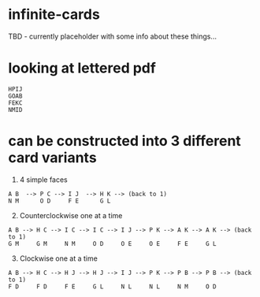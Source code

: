 # infinite-cards
TBD - currently placeholder with some info about these things...

# looking at lettered pdf
```
HPIJ
GOAB
FEKC
NMID
```
# can be constructed into 3 different card variants

1. 4 simple faces
```
A B  --> P C --> I J  --> H K --> (back to 1)
N M      O D     F E      G L 
```
2. Counterclockwise one at a time
```
A B --> H C --> I C --> I C --> I J --> P K --> A K --> A K --> (back to 1)
G M     G M     N M     O D     O E     O E     F E     G L
```
3. Clockwise one at a time
```
A B --> H C --> H J --> H J --> I J --> P K --> P B --> P B --> (back to 1)
F D     F D     F E     G L     N L     N L     N M     O D
```
